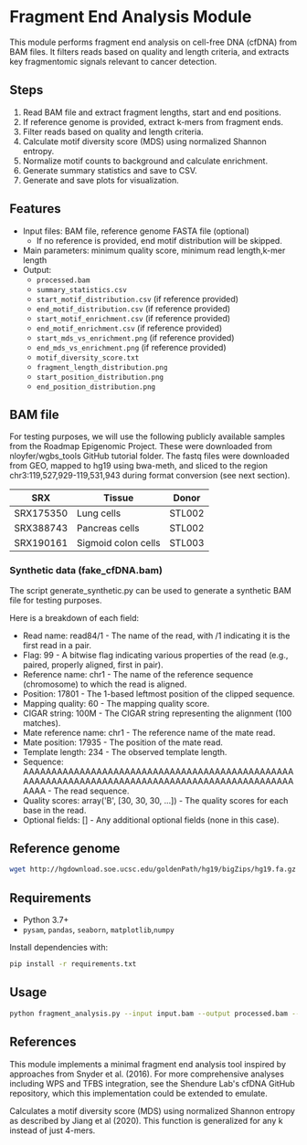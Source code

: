 
# Fragment End Analysis Module

This module performs fragment end analysis on cell-free DNA (cfDNA) from BAM files. It filters reads based on quality and length criteria, and extracts key fragmentomic signals relevant to cancer detection.


## Steps
1. Read BAM file and extract fragment lengths, start and end positions.
2. If reference genome is provided, extract k-mers from fragment ends.
3. Filter reads based on quality and length criteria.
4. Calculate motif diversity score (MDS) using normalized Shannon entropy.
5. Normalize motif counts to background and calculate enrichment.
6. Generate summary statistics and save to CSV.
7. Generate and save plots for visualization.

## Features
- Input files: BAM file, reference genome FASTA file (optional)
  - If no reference is provided, end motif distribution will be skipped.
- Main parameters:  minimum quality score, minimum read length,k-mer length
- Output:
  - `processed.bam`
  - `summary_statistics.csv`
  - `start_motif_distribution.csv` (if reference provided)
  - `end_motif_distribution.csv` (if reference provided)
  - `start_motif_enrichment.csv` (if reference provided)
  - `end_motif_enrichment.csv` (if reference provided)
  - `start_mds_vs_enrichment.png` (if reference provided)
  - `end_mds_vs_enrichment.png` (if reference provided)
  - `motif_diversity_score.txt`
  - `fragment_length_distribution.png`
  - `start_position_distribution.png`
  - `end_position_distribution.png`


## BAM file

For testing purposes, we will use the following publicly available samples from the Roadmap Epigenomic Project.
These were downloaded from nloyfer/wgbs_tools GitHub tutorial folder.
The fastq files were downloaded from GEO, mapped to hg19 using bwa-meth, and sliced to the region chr3:119,527,929-119,531,943 during format conversion (see next section).

SRX | Tissue | Donor
--- | ------ | -----
SRX175350 | Lung cells | STL002
SRX388743 | Pancreas cells | STL002
SRX190161 | Sigmoid colon cells | STL003

### Synthetic data (fake_cfDNA.bam)
The script generate_synthetic.py can be used to generate a synthetic BAM file for testing purposes.

Here is a breakdown of each field:
- Read name: read84/1 - The name of the read, with /1 indicating it is the first read in a pair.
- Flag: 99 - A bitwise flag indicating various properties of the read (e.g., paired, properly aligned, first in pair).
- Reference name: chr1 - The name of the reference sequence (chromosome) to which the read is aligned.
- Position: 17801 - The 1-based leftmost position of the clipped sequence.
- Mapping quality: 60 - The mapping quality score.
- CIGAR string: 100M - The CIGAR string representing the alignment (100 matches).
- Mate reference name: chr1 - The reference name of the mate read.
- Mate position: 17935 - The position of the mate read.
- Template length: 234 - The observed template length.
- Sequence: AAAAAAAAAAAAAAAAAAAAAAAAAAAAAAAAAAAAAAAAAAAAAAAAAAAAAAAAAAAAAAAAAAAAAAAAAAAAAAAAAAAAAAAAAAAAAAAAAAAA - The read sequence.
- Quality scores: array('B', [30, 30, 30, ...]) - The quality scores for each base in the read.
- Optional fields: [] - Any additional optional fields (none in this case).


## Reference genome
```bash
wget http://hgdownload.soe.ucsc.edu/goldenPath/hg19/bigZips/hg19.fa.gz
```

## Requirements
- Python 3.7+
- `pysam`, `pandas`, `seaborn`, `matplotlib`,`numpy`

Install dependencies with:
```bash
pip install -r requirements.txt
```

## Usage

```bash
python fragment_analysis.py --input input.bam --output processed.bam --output_dir results --reference hg38.fa --kmer 3
```


## References

This module implements a minimal fragment end analysis tool inspired by approaches from Snyder et al. (2016). 
For more comprehensive analyses including WPS and TFBS integration, see the Shendure Lab's cfDNA GitHub repository, which this implementation could be extended to emulate.


Calculates a motif diversity score (MDS) using normalized Shannon entropy as described by Jiang et al (2020). This function is generalized for any k instead of just 4-mers.
